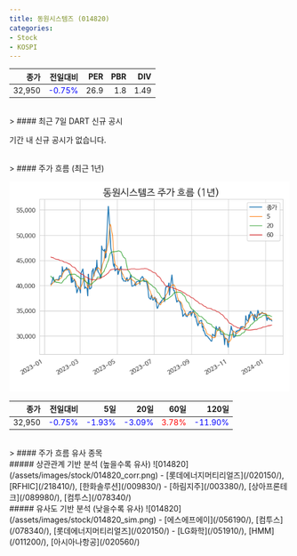 ```yaml
---
title: 동원시스템즈 (014820)
categories:
- Stock
- KOSPI
---
```


|종가|전일대비|PER|PBR|DIV|
|---:|-------:|--:|--:|--:|
|32,950|<span style="color: blue">-0.75%</span>|26.9|1.8|1.49|

<!-- more -->

<br>
> #### 최근 7일 DART 신규 공시

기간 내 신규 공시가 없습니다.

<br>
> #### 주가 흐름 (최근 1년)

![014820](/assets/images/stock/014820.png)

|종가|전일대비|5일|20일|60일|120일|
|---:|-------:|--:|---:|---:|----:|
|32,950|<span style="color: blue">-0.75%</span>|<span style="color: blue">-1.93%</span>|<span style="color: blue">-3.09%</span>|<span style="color: red">3.78%</span>|<span style="color: blue">-11.90%</span>|

<br>
> #### 주가 흐름 유사 종목
<br>
##### 상관관계 기반 분석 (높을수록 유사)
![014820](/assets/images/stock/014820_corr.png)
- [롯데에너지머티리얼즈](/020150/), [RFHIC](/218410/), [한화솔루션](/009830/)
- [하림지주](/003380/), [상아프론테크](/089980/), [컴투스](/078340/)

<br>
##### 유사도 기반 분석 (낮을수록 유사)
![014820](/assets/images/stock/014820_sim.png)
- [에스에프에이](/056190/), [컴투스](/078340/), [롯데에너지머티리얼즈](/020150/)
- [LG화학](/051910/), [HMM](/011200/), [아시아나항공](/020560/)